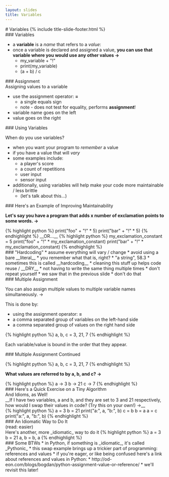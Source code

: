 ```yaml
---
layout: slides
title: Variables
---
```


<section markdown="block" class="title-slide">
# Variables
{% include title-slide-footer.html %}
</section>

<section markdown="block">
### Variables

* a __variable__ is a _name_ that refers to a _value_:
* once a variable is declared and assigned a value, __you can use that variable where you would use any other values &rarr;__
	* my_variable + "!"
	* print(my_variable)
	* (a + b) / c

</section>

<section markdown="block">
### Assignment 

<aside>Assigning values to a variable</aside>

* use the assignment operator: __=__
	* a single equals sign
	* note - does not test for equality, performs __assignment__!
* variable name goes on the left 
* value goes on the right
</section>

<section markdown="block">
### Using Variables

When do you use variables?

* when you want your program to _remember_ a value
* if you have a value that will _vary_ 
* some examples include:
	* a player's score
	* a count of repetitions
	* user input
	* sensor input
* additionally, using variables will help make your code more maintainable / less brittle
	* (let's talk about this...)

</section>

<section markdown="block">
### Here's an Example of Improving Maintainability

__Let's say you have a program that adds x number of exclamation points to some words.  &rarr;__

<div class="incremental" markdown="block">
{% highlight python %}
print("foo" + "!" * 5)
print("bar" + "!" * 5)
{% endhighlight %}
__OR...__
{% highlight python %}
my_exclamation_constant = 5
print("foo" + "!" * my_exclamation_constant)
print("bar" + "!" * my_exclamation_constant)
{% endhighlight %}
</div>
</section>

<section markdown="block">
### "Hardcoding"
* assume everything will vary / change
* avoid using a bare __literal__
	* you remember what that is, right?
	* "a string", 58.3
* sometimes this is called __hardcoding__
* cleaning this stuff up helps code reuse / __DRY__
	* not having to write the same thing multiple times
	* don't repeat yourself
* we saw that in the previous slide
* don't do that
</section>

<section markdown="block">
### Multiple Assignment

You can also assign multiple values to multiple variable names simultaneously.  &rarr;

This is done by:

* using the assignment operator: __=__
* a comma separated group of variables on the left-hand side
* a comma separated group of values on the right hand side

{% highlight python %}
a, b, c = 3, 21, 7
{% endhighlight %}

Each variable/value is bound in the order that they appear.
</section>

<section markdown="block">
### Multiple Assignment Continued

{% highlight python %}
a, b, c = 3, 21, 7
{% endhighlight %}

__What values are referred to by a, b, and c? &rarr;__

<div class="incremental" markdown="block">
{% highlight python %}
a -> 3
b -> 21
c -> 7
{% endhighlight %}
</div>
</section>

<section markdown="block">
### Here's a Quick Exercise on a Tiny Algorithm
<aside>And Idioms, as Well!</aside>
__If I have two variables, a and b, and they are set to 3 and 21 respectively, how would I swap their values in code? (Try this on your own!) &rarr;__

<div class="incremental" markdown="block">
{% highlight python %}
a = 3
b = 21
print("a:", a, "b:", b)
c = b
b = a
a = c
print("a:", a, "b:", b)
{% endhighlight %}
</div>
</section>

<section markdown="block">
### An Idiomatic Way to Do It
<aside>(read: easier)</aside>
Here's another, more _idiomatic_ way to do it
{% highlight python %}
a = 3
b = 21
a, b = b, a
{% endhighlight %}
</section>

<section markdown="block">
### Some BTWs
* in Python, if something is _idiomatic_, it's called _Pythonic_
* this swap example brings up a trickier part of programming: references and values
	* if you're eager, or like being confused here's a link about references and values in Python:
	* http://od-eon.com/blogs/bogdan/python-assignment-value-or-reference/
	* we'll revisit this later!
</section>
